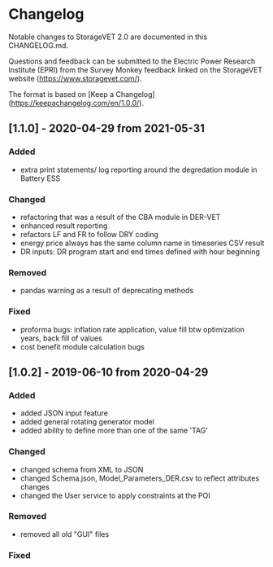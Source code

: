 # Changelog
Notable changes to StorageVET 2.0 are documented in this CHANGELOG.md.

Questions and feedback can be submitted to the Electric Power Research Institute (EPRI) from the Survey Monkey feedback linked on the StorageVET website (https://www.storagevet.com/).

The format is based on [Keep a Changelog] (https://keepachangelog.com/en/1.0.0/).

## [1.1.0] - 2020-04-29 from 2021-05-31
### Added
- extra print statements/ log reporting around the degredation module in Battery ESS

### Changed
- refactoring that was a result of the CBA module in DER-VET
- enhanced result reporting
- refactors LF and FR to follow DRY coding
- energy price always has the same column name in timeseries CSV result
- DR inputs: DR program start and end times defined with hour beginning

### Removed
- pandas warning as a result of deprecating methods

### Fixed
- proforma bugs: inflation rate application, value fill btw optimization years, back fill of values
- cost benefit module calculation bugs

## [1.0.2] - 2019-06-10 from 2020-04-29
### Added
- added JSON input feature
- added general rotating generator model
- added ability to define more than one of the same 'TAG'

### Changed
- changed schema from XML to JSON
- changed Schema.json, Model_Parameters_DER.csv to reflect attributes changes
- changed the User service to apply constraints at the POI

### Removed
- removed all old "GUI" files

### Fixed

